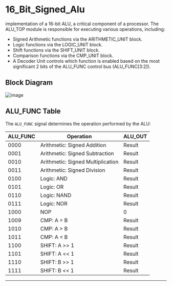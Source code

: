 <h1>16_Bit_Signed_Alu</h1>
 implementation of a 16-bit ALU, a critical component of a processor. The ALU_TOP module is responsible for executing various operations, including:

- Signed Arithmetic functions via the ARITHMETIC_UNIT block.
- Logic functions via the LOGIC_UNIT block.
- Shift functions via the SHIFT_UNIT block.
- Comparison functions via the CMP_UNIT block.
- A Decoder Unit controls which function is enabled based on the most significant 2 bits of the ALU_FUNC control bus (ALU_FUNC[3:2]).


## Block Diagram

![image](https://github.com/user-attachments/assets/9d028f2d-413e-48e6-adde-738ee6d691cc)


## ALU_FUNC Table

The `ALU_FUNC` signal determines the operation performed by the ALU:

| ALU_FUNC | Operation                        | ALU_OUT |
|----------|----------------------------------|---------|
| 0000     | Arithmetic: Signed Addition      | Result  |
| 0001     | Arithmetic: Signed Subtraction   | Result  |
| 0010     | Arithmetic: Signed Multiplication| Result  |
| 0011     | Arithmetic: Signed Division      | Result  |
| 0100     | Logic: AND                       | Result  |
| 0101     | Logic: OR                        | Result  |
| 0110     | Logic: NAND                      | Result  |
| 0111     | Logic: NOR                       | Result  |
| 1000     | NOP                              | 0       |
| 1009     | CMP: A = B                       | Result  |
| 1010     | CMP: A > B                       | Result  |
| 1011     | CMP: A < B                       | Result  |
| 1100     | SHIFT: A >> 1                    | Result  |
| 1101     | SHIFT: A << 1                    | Result  |
| 1110     | SHIFT: B >> 1                    | Result  |
| 1111     | SHIFT: B << 1                    | Result  |

---
